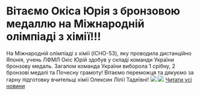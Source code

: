 # Вітаємо Окіса Юрія з бронзовою медаллю на Міжнародній олімпіаді з хімії!!!
На Міжнародній олімпіаді з хімії (ICHO-53), яку проводила дистанційно Японія, учень ЛФМЛ Окіс Юрій здобув у складі команди України бронзову медаль. Загалом команда України виборола 1 срібну, 2 бронзові медалі та Почесну грамоту!
Вітаємо переможця та дякуємо за гарну підготовку вчительці хімії Олексин Лілії Тадеївні!
![](/images/вітаємо-окіса-юрія-з-бронзовою-медаллю-на-міжнародній/olimp2.jpg)
![](/images/вітаємо-окіса-юрія-з-бронзовою-медаллю-на-міжнародній/olimp1.jpg)
[Читати усі новини](/news)

